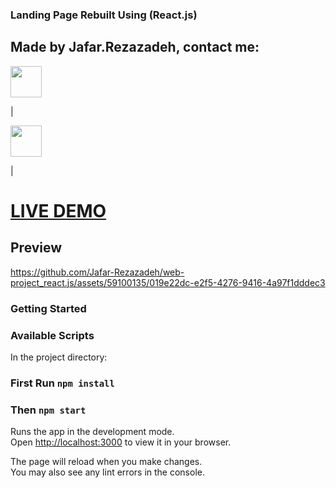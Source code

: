 
### Landing Page Rebuilt  Using (React.js)
## Made by Jafar.Rezazadeh, contact me: 
[<img src="https://user-images.githubusercontent.com/59100135/230678539-44ca1220-deb0-453b-9a54-218b85094c33.png" width="50" />](https://jafarrezazadeh76@gmail.com)

  | 

[<img src="https://user-images.githubusercontent.com/59100135/230678311-fd81f894-3f72-4b96-b89f-77884318fd26.png" width="50" />](https://t.me/s/@jafar_rzzd) 

  | 

# [LIVE DEMO](https://rebuilt-landing-page-reactjs.vercel.app/)

## Preview




https://github.com/Jafar-Rezazadeh/web-project_react.js/assets/59100135/019e22dc-e2f5-4276-9416-4a97f1dddec3





### Getting Started

### Available Scripts

In the project directory:
### First Run `npm install`
### Then `npm start`

Runs the app in the development mode.\
Open [http://localhost:3000](http://localhost:3000) to view it in your browser.

The page will reload when you make changes.\
You may also see any lint errors in the console.



